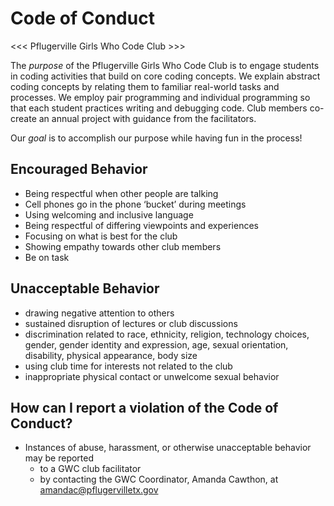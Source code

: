Code of Conduct
===============

<<< Pflugerville Girls Who Code Club >>>

The _purpose_ of the Pflugerville Girls Who Code Club is to engage students in coding activities that build on core coding concepts.  We explain abstract coding concepts by relating them to familiar real-world tasks and processes.  We employ pair programming and individual programming so that each student practices writing and debugging code.  Club members co-create an annual project with guidance from the facilitators.

Our _goal_ is to accomplish our purpose while having fun in the process!

Encouraged Behavior
-------------------
- Being respectful when other people are talking
- Cell phones go in the phone ‘bucket’ during meetings
- Using welcoming and inclusive language
- Being respectful of differing viewpoints and experiences
- Focusing on what is best for the club
- Showing empathy towards other club members
- Be on task

Unacceptable Behavior
---------------------
- drawing negative attention to others
- sustained disruption of lectures or club discussions
- discrimination related to race, ethnicity, religion, technology choices, gender, gender identity and expression, age, sexual orientation, disability, physical appearance, body size
- using club time for interests not related to the club
- inappropriate physical contact or unwelcome sexual behavior

How can I report a violation of the Code of Conduct?
----------------------------------------------------
- Instances of abuse, harassment, or otherwise unacceptable behavior may be reported
  - to a GWC club facilitator
  - by contacting the GWC Coordinator, Amanda Cawthon, at amandac@pflugervilletx.gov